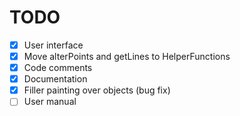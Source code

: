 # TODO

- [x] User interface
- [x] Move alterPoints and getLines to HelperFunctions
- [x] Code comments
- [x] Documentation
- [x] Filler painting over objects (bug fix)
- [ ] User manual